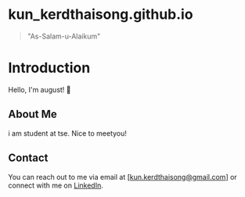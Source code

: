 # kun_kerdthaisong.github.io
>"As-Salam-u-Alaikum"

# Introduction


Hello, I'm august! 👋

## About Me
i am student at tse. Nice to meetyou!

## Contact

You can reach out to me via email at [kun.kerdthaisong@gmail.com] or connect with me on [LinkedIn](https://www.linkedin.com/in/your-profile/).
